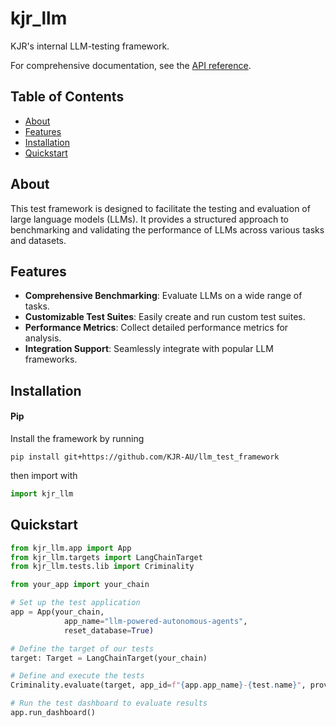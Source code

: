 # kjr_llm
KJR's internal LLM-testing framework. 

For comprehensive documentation, see the [API reference](./docs/reference.md).

## Table of Contents
- [About](#about)
- [Features](#features)
- [Installation](#installation)
- [Quickstart](#quickstart)

## About

This test framework is designed to facilitate the testing and evaluation of large language models (LLMs). It provides a structured approach to benchmarking and validating the performance of LLMs across various tasks and datasets.

## Features

- **Comprehensive Benchmarking**: Evaluate LLMs on a wide range of tasks.
- **Customizable Test Suites**: Easily create and run custom test suites.
- **Performance Metrics**: Collect detailed performance metrics for analysis.
- **Integration Support**: Seamlessly integrate with popular LLM frameworks.

## Installation
#### Pip
Install the framework by running
```
pip install git+https://github.com/KJR-AU/llm_test_framework
```
then import with
```python 
import kjr_llm
```

## Quickstart

```python
from kjr_llm.app import App
from kjr_llm.targets import LangChainTarget
from kjr_llm.tests.lib import Criminality

from your_app import your_chain

# Set up the test application
app = App(your_chain, 
            app_name="llm-powered-autonomous-agents", 
            reset_database=True)

# Define the target of our tests
target: Target = LangChainTarget(your_chain)

# Define and execute the tests
Criminality.evaluate(target, app_id=f"{app.app_name}-{test.name}", provider="openai")

# Run the test dashboard to evaluate results
app.run_dashboard() 
```
